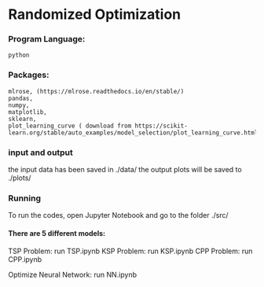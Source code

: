 # Randomized Optimization


###  Program Language:
	python
	
### Packages:
	mlrose, (https://mlrose.readthedocs.io/en/stable/) 
	pandas,
	numpy,
	matplotlib,
	sklearn,
	plot_learning_curve ( download from https://scikit-learn.org/stable/auto_examples/model_selection/plot_learning_curve.html)

### input and output
the input data has been saved in ./data/
the output plots will be saved to ./plots/


### Running

To run the codes, open Jupyter Notebook and go to the folder ./src/

#### There are 5 different models:

TSP Problem: run TSP.ipynb
KSP Problem: run KSP.ipynb
CPP Problem: run CPP.ipynb

Optimize Neural Network: run NN.ipynb